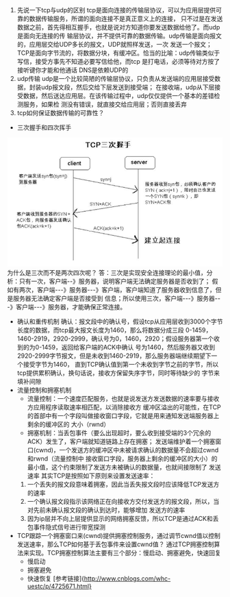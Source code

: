 1. 先说一下tcp与udp的区别
tcp是面向连接的传输层协议，可以为应用层提供可靠的数据传输服务，所谓的面向连接不是真正意义上的连接，
只不过是在发送数据之前，首先得相互握手，也就是说对方知道你要发送数据给他了。而udp是面向无连接的传
输层协议，并不提供可靠的数据传输。udp传输是面向报文的，应用层交给UDP多长的报文，UDP就照样发送，一次
发送一个报文；TCP是面向字节流的，将数据分块，有缓冲区。恰当的比喻：udp传输类似于写信，接受方事先不知道必要写信给他，而tcp
是打电话，必须等待对方按了接听键你才能和他通话
DNS是依赖UDP的
2. udp传输
udp是一个比较简陋的传输层协议，只负责从发送端的应用层接受数据，封装udp报文段，然后交给下层发送到接受端；
在接收端，udp从下层接受数据，然后送达应用层。在该传输过程中，udp仅仅提供一个基本的差错检测服务，如果检
测没有错误，就直接交给应用层；否则直接丢弃
3. tcp如何保证数据传输的可靠性？
- 三次握手和四次挥手

![](../image/4.png)
为什么是三次而不是两次四次呢？
答：三次是实现安全连接理论的最小值，分析：只有一次，客户端--》服务器，说明客户端无法确定服务器是否收到了；
假如有两次，客户端---》服务器---》客户端，客户端知道了服务器收到信息了，但是服务器无法确定客户端是否接受到
信息；所以使用三次，客户端---》服务器---》客户端---》服务器，才能确保正常连接。
- 确认和重传机制
确认：报文段中的确认号，假设tcp从应用层收到3000个字节长度的数据，而tcp最大报文长度为1460，那么将数据分成三段
0-1459，1460-2919，2920-2999，确认号为0，1460，2920；假设服务器第一个收到的为0-1459，返回给客户端的ACK中确认
号为1460，然后服务器又收到2920-2999字节报文，但是未收到1460-2919，那么服务器端继续期望下一个接受字节为1460，
直到TCP确认值到第一个未收到字节之前的字节，所以tcp提供累积确认，换句话说，接收方保留失序字节，同时等待缺少的
字节来填补间隙
- 流量控制和拥塞机制
    - 流量控制：一个速度匹配服务，也就是说发送方发送数据的速率要与接收方应用程序读取速率相匹配，以消除接收方
    缓冲区溢出的可能性，在TCP的首部中有一个字段叫做接收窗口字段，它就是用来通知发送端服务器上剩余的缓冲区的
    大小（rwnd）
    - 拥塞机制：当丢包事件（要么出现超时，要么收到接受端的3个冗余的ACK）发生了，客户端就知道链路上存在拥塞；
    发送端维护着一个拥塞窗口(cwnd)，一个发送方的缓冲区中未被请求确认的数据量不会超过cwnd和rwnd（流量控制中
    接收窗口字段，服务器上剩余的缓冲区的大小）的最小值，这个约束限制了发送方未被确认的数据量，也就间接限制了
    发送速率
    其实TCP是按照如下原则来设置发送速率：
    1. 一个丢失的报文段意味着拥塞，因此当丢失报文段时应该降低TCP发送方的速率
    2. 一个确认报文段指示该网络正在向接收方交付发送方的报文段，所以，当对先前未确认报文段的确认到达时，能够增加
    发送方的速率
    3. 因为ip层并不向上层提供显示的网络拥塞反馈，所以TCP是通过ACK和丢包事件隐式信号进行带宽探测
- TCP跟踪一个拥塞窗口来(cwnd)提供拥塞控制服务，通过调节cwnd值以控制发送速率，那么TCP如何基于丢包事件来设置cwnd值？
通过TCP拥塞控制算法来实现。TCP拥塞控制算法主要有三个部分：慢启动、拥塞避免，快速回复
    - 慢启动
    - 拥塞避免
    - 快速恢复
[参考链接]{http://www.cnblogs.com/whc-uestc/p/4725671.html}
